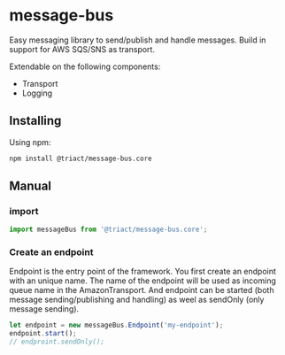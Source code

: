 # message-bus
Easy messaging library to send/publish and handle messages. Build in support for AWS SQS/SNS as transport.

Extendable on the following components:
- Transport 
- Logging

## Installing
Using npm:
```bash
npm install @triact/message-bus.core
```

## Manual

### import
```TypeScript
import messageBus from '@triact/message-bus.core';
```

### Create an endpoint
Endpoint is the entry point of the framework. You first create an endpoint with an unique name. The name of the endpoint will be used as incoming queue name in the AmazonTransport.
And endpoint can be started (both message sending/publishing and handling) as weel as sendOnly (only message sending).
```TypeScript
let endpoint = new messageBus.Endpoint('my-endpoint');
endpoint.start();
// endproint.sendOnly();

```
